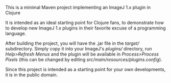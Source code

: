 This is a minimal Maven project implementing an ImageJ 1.x plugin in Clojure

It is intended as an ideal starting point for Clojure fans, to demonstrate
how to develop new ImageJ 1.x plugins in their favorite excuse of a programming
language.

After building the project, you will have the .jar file in the _target/_
subdirectory. Simply copy it into your ImageJ's _plugins/_ directory, run
_Help&gt;Refresh Menus_ and the plugin will be available in _Process&gt;Process
Pixels_ (this can be changed by editing _src/main/resources/plugins.config_).

Since this project is intended as a starting point for your own
developments, it is in the public domain.
